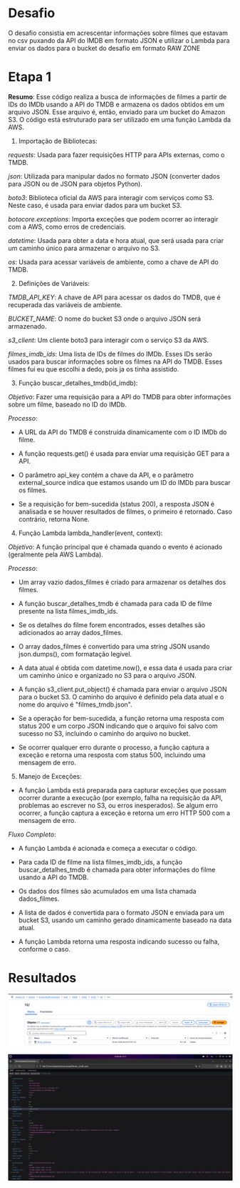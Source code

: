# Desafio
O desafio consistia em acrescentar informações sobre filmes que estavam no csv puxando da API do IMDB em formato JSON e utilizar o Lambda para enviar os dados para o bucket do desafio em formato RAW ZONE

# Etapa 1
__Resumo__: Esse código realiza a busca de informações de filmes a partir de IDs do IMDb usando a API do TMDB e armazena os dados obtidos em um arquivo JSON. Esse arquivo é, então, enviado para um bucket do Amazon S3. O código está estruturado para ser utilizado em uma função Lambda da AWS.

1. Importação de Bibliotecas:

_requests_: Usada para fazer requisições HTTP para APIs externas, como o TMDB.

_json_: Utilizada para manipular dados no formato JSON (converter dados para JSON ou de JSON para objetos Python).

_boto3_: Biblioteca oficial da AWS para interagir com serviços como S3. Neste caso, é usada para enviar dados para um bucket S3.

_botocore.exceptions_: Importa exceções que podem ocorrer ao interagir com a AWS, como erros de credenciais.

_datetime_: Usada para obter a data e hora atual, que será usada para criar um caminho único para armazenar o arquivo no S3.

_os_: Usada para acessar variáveis de ambiente, como a chave de API do TMDB.

2. Definições de Variáveis:

*TMDB_API_KEY*: A chave de API para acessar os dados do TMDB, que é recuperada das variáveis de ambiente.

*BUCKET_NAME*: O nome do bucket S3 onde o arquivo JSON será armazenado.

*s3_client*: Um cliente boto3 para interagir com o serviço S3 da AWS.

*filmes_imdb_ids*: Uma lista de IDs de filmes do IMDb. Esses IDs serão usados para buscar informações sobre os filmes na API do TMDB. Esses filmes fui eu que escolhi a dedo, pois ja os tinha assistido.

3. Função buscar_detalhes_tmdb(id_imdb):

_Objetivo_: Fazer uma requisição para a API do TMDB para obter informações sobre um filme, baseado no ID do IMDb.

_Processo_:
* A URL da API do TMDB é construída dinamicamente com o ID IMDb do filme.

* A função requests.get() é usada para enviar uma requisição GET para a API.

* O parâmetro api_key contém a chave da API, e o parâmetro external_source indica que estamos usando um ID do IMDb para buscar os filmes.

* Se a requisição for bem-sucedida (status 200), a resposta JSON é analisada e se houver resultados de filmes, o primeiro é retornado. Caso contrário, retorna None.

4. Função Lambda lambda_handler(event, context):

_Objetivo_: A função principal que é chamada quando o evento é acionado (geralmente pela AWS Lambda).

_Processo_:
* Um array vazio dados_filmes é criado para armazenar os detalhes dos filmes.

* A função buscar_detalhes_tmdb é chamada para cada ID de filme presente na lista filmes_imdb_ids.

* Se os detalhes do filme forem encontrados, esses detalhes são adicionados ao array dados_filmes.

* O array dados_filmes é convertido para uma string JSON usando json.dumps(), com formatação legível.

* A data atual é obtida com datetime.now(), e essa data é usada para criar um caminho único e organizado no S3 para o arquivo JSON.

* A função s3_client.put_object() é chamada para enviar o arquivo JSON para o bucket S3. O caminho do arquivo é definido pela data atual e o nome do arquivo é "filmes_tmdb.json".

* Se a operação for bem-sucedida, a função retorna uma resposta com status 200 e um corpo JSON indicando que o arquivo foi salvo com sucesso no S3, incluindo o caminho do arquivo no bucket.

* Se ocorrer qualquer erro durante o processo, a função captura a exceção e retorna uma resposta com status 500, incluindo uma mensagem de erro.

5. Manejo de Exceções:

* A função Lambda está preparada para capturar exceções que possam ocorrer durante a execução (por exemplo, falha na requisição da API, problemas ao escrever no S3, ou erros inesperados). Se algum erro ocorrer, a função captura a exceção e retorna um erro HTTP 500 com a mensagem de erro.

_Fluxo Completo_:

* A função Lambda é acionada e começa a executar o código.

* Para cada ID de filme na lista filmes_imdb_ids, a função buscar_detalhes_tmdb é chamada para obter informações do filme usando a API do TMDB.

* Os dados dos filmes são acumulados em uma lista chamada dados_filmes.

* A lista de dados é convertida para o formato JSON e enviada para um bucket S3, usando um caminho gerado dinamicamente baseado na data atual.

* A função Lambda retorna uma resposta indicando sucesso ou falha, conforme o caso.

# Resultados
![RAW](../Evidências/diretorios.png)

![JSON](../Evidências/JSON.png)